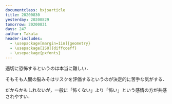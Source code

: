 ```yaml
---
documentclass: bxjsarticle
title: 20200830
yesterday: 20200829
tomorrow: 20200831
days: 247
author: Takala
header-includes:
  - \usepackage[margin=1in]{geometry}
  - \usepackage[ISO]{diffcoeff}
  - \usepackage{pxfonts}
---
```




適切に恐怖するというのは本当に難しい．


そもそも人間の脳みそはリスクを評価するというのが決定的に苦手な気がする．


だからかもしれないが，一般に「怖くない」より「怖い」という感情の方が共感されやすい．

